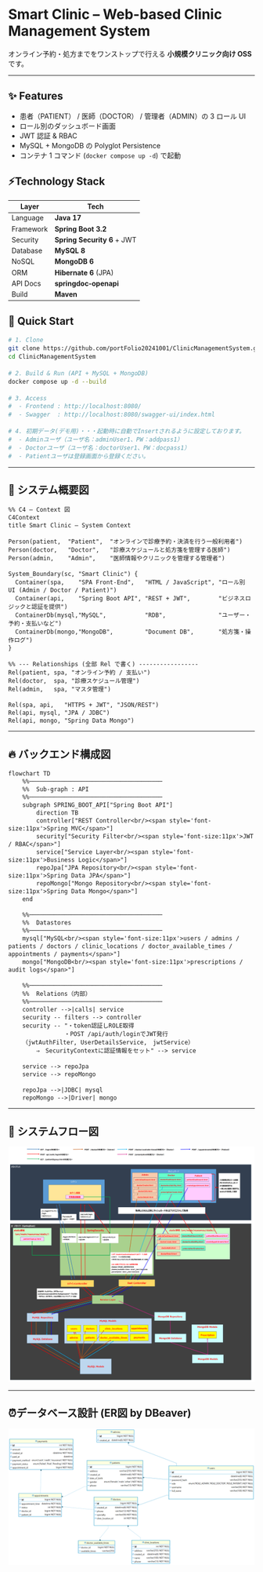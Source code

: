 # Smart Clinic – Web-based Clinic Management System

オンライン予約・処方までをワンストップで行える  **小規模クリニック向け OSS** です。

---

## ✨ Features
- 患者（PATIENT） / 医師（DOCTOR） / 管理者（ADMIN）の 3 ロール UI
- ロール別のダッシュボード画面
- JWT 認証 & RBAC
- MySQL + MongoDB の Polyglot Persistence
- コンテナ 1 コマンド (`docker compose up -d`) で起動

## ⚡Technology Stack
| Layer | Tech |
|-------|------|
| Language | **Java 17** |
| Framework | **Spring Boot 3.2** |
| Security | **Spring Security 6** + JWT | 
| Database | **MySQL 8** | 
| NoSQL | **MongoDB 6** | 
| ORM | **Hibernate 6** (JPA) |
| API Docs | **springdoc‑openapi** |
| Build | **Maven** | 

## 🚀 Quick Start

```bash
# 1. Clone
git clone https://github.com/portFolio20241001/ClinicManagementSystem.git
cd ClinicManagementSystem

# 2. Build & Run (API + MySQL + MongoDB)
docker compose up -d --build

# 3. Access
#  - Frontend : http://localhost:8080/
#  - Swagger  : http://localhost:8080/swagger-ui/index.html

# 4. 初期データ(デモ用)・・・起動時に自動でInsertされるように設定しております。
#  - Adminユーザ（ユーザ名：adminUser1、PW：addpass1）
#  - Doctorユーザ（ユーザ名：doctorUser1、PW：docpass1）
#  - Patientユーザは登録画面から登録ください。

```
---
## 🐬 システム概要図

```mermaid
%% C4 – Context 図
C4Context
title Smart Clinic – System Context

Person(patient,  "Patient",  "オンラインで診療予約・決済を行う一般利用者")
Person(doctor,   "Doctor",   "診療スケジュールと処方箋を管理する医師")
Person(admin,    "Admin",    "医師情報やクリニックを管理する管理者")

System_Boundary(sc, "Smart Clinic") {
  Container(spa,    "SPA Front-End",   "HTML / JavaScript", "ロール別 UI (Admin / Doctor / Patient)")
  Container(api,    "Spring Boot API", "REST + JWT",        "ビジネスロジックと認証を提供")
  ContainerDb(mysql,"MySQL",           "RDB",               "ユーザー・予約・支払いなど")
  ContainerDb(mongo,"MongoDB",         "Document DB",       "処方箋・操作ログ")
}

%% --- Relationships (全部 Rel で書く) -----------------
Rel(patient, spa, "オンライン予約 / 支払い")
Rel(doctor,  spa, "診療スケジュール管理")
Rel(admin,   spa, "マスタ管理")

Rel(spa, api,   "HTTPS + JWT", "JSON/REST")
Rel(api, mysql, "JPA / JDBC")
Rel(api, mongo, "Spring Data Mongo")

```
---
## 🔥 バックエンド構成図
```mermaid
flowchart TD
    %%──────────────────────────────────────
    %%  Sub-graph : API
    %%──────────────────────────────────────
    subgraph SPRING_BOOT_API["Spring Boot API"]
        direction TB
        controller["REST Controller<br/><span style='font-size:11px'>Spring MVC</span>"]
        security["Security Filter<br/><span style='font-size:11px'>JWT / RBAC</span>"]
        service["Service Layer<br/><span style='font-size:11px'>Business Logic</span>"]
        repoJpa["JPA Repository<br/><span style='font-size:11px'>Spring Data JPA</span>"]
        repoMongo["Mongo Repository<br/><span style='font-size:11px'>Spring Data Mongo</span>"]
    end

    %%──────────────────────────────────────
    %%  Datastores
    %%──────────────────────────────────────
    mysql["MySQL<br/><span style='font-size:11px'>users / admins / patients / doctors / clinic_locations / doctor_available_times / appointments / payments</span>"]
    mongo["MongoDB<br/><span style='font-size:11px'>prescriptions / audit logs</span>"]

    %%──────────────────────────────────────
    %%  Relations（内部）
    %%──────────────────────────────────────
    controller -->|calls| service
    security -- filters --> controller
    security -- "・token認証しROLE取得
                ・POST /api/auth/loginでJWT発行
    （jwtAuthFilter, UserDetailsService,　jwtService）
        ⇒　SecurityContextに認証情報をセット" --> service

    service --> repoJpa
    service --> repoMongo

    repoJpa -->|JDBC| mysql
    repoMongo -->|Driver| mongo

```
---
## 🎅 システムフロー図
![GitHub上の画像](docs/10_architecture/システム鳥瞰図.png)


---
## ⏰データベース設計 (ER図 by DBeaver)

![GitHub上の画像](docs/30_database/cms_db_ER.png)



